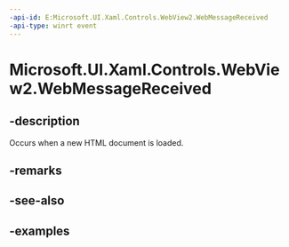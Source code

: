 ```yaml
---
-api-id: E:Microsoft.UI.Xaml.Controls.WebView2.WebMessageReceived
-api-type: winrt event
---
```


# Microsoft.UI.Xaml.Controls.WebView2.WebMessageReceived

<!--
public event Windows.Foundation.TypedEventHandler<Microsoft.UI.Xaml.Controls.WebView2,Microsoft.UI.Xaml.Controls.WebView2WebMessageReceivedEventArgs> WebMessageReceived;
-->

## -description

Occurs when a new HTML document is loaded.

## -remarks

## -see-also

## -examples
